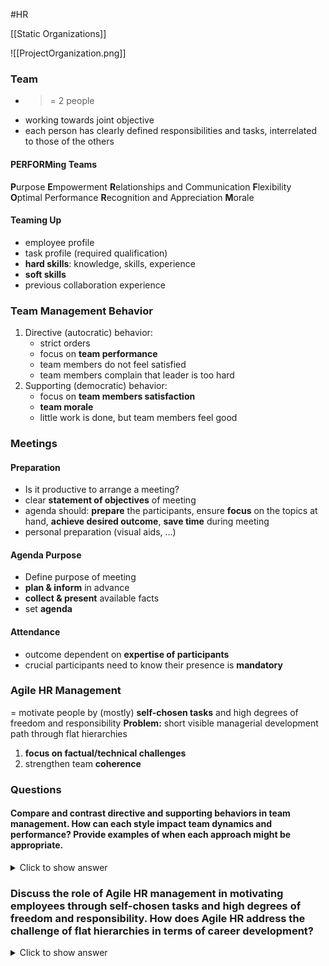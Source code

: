 #HR 

[[Static Organizations]]

![[ProjectOrganization.png]]
### Team
- >= 2 people
- working towards joint objective
- each person has clearly defined responsibilities and tasks, interrelated to those of the others

#### PERFORMing Teams
**P**urpose
**E**mpowerment
**R**elationships and Communication
**F**lexibility
**O**ptimal Performance
**R**ecognition and Appreciation
**M**orale
#### Teaming Up

- employee profile
- task profile (required qualification)
- **hard skills**: knowledge, skills, experience
- **soft skills** 
- previous collaboration experience
### Team Management Behavior

1. Directive (autocratic) behavior:
	- strict orders
	- focus on **team performance**
	- team members do not feel satisfied
	- team members complain that leader is too hard
1. Supporting (democratic) behavior:
	- focus on **team members satisfaction**
	- **team morale**
	- little work is done, but team members feel good
### Meetings

#### Preparation
- Is it productive to arrange a meeting?
- clear **statement of objectives** of meeting
- agenda should: **prepare** the participants, ensure **focus** on the topics at hand, **achieve desired outcome**, **save time** during meeting
- personal preparation (visual aids, ...)

#### Agenda Purpose
- Define purpose of meeting
- **plan & inform** in advance
- **collect & present** available facts
- set **agenda** 

#### Attendance
- outcome dependent on **expertise of participants**
- crucial participants need to know their presence is **mandatory**

### Agile HR Management

= motivate people by (mostly) **self-chosen tasks** and high degrees of freedom and responsibility
**Problem:** short visible managerial development path through flat hierarchies

1. **focus on factual/technical challenges**
2. strengthen team **coherence**


### Questions

#### Compare and contrast directive and supporting behaviors in team management. How can each style impact team dynamics and performance? Provide examples of when each approach might be appropriate.

<details> <summary>Click to show answer</summary> <p>Directive behavior involves strict orders and focus on team performance, which can drive productivity but may lead to reduced satisfaction among team members. Supporting behavior, on the other hand, focuses on team member satisfaction and morale, promoting a positive work environment but potentially sacrificing task completion efficiency. Examples could include using directive behavior during critical project deadlines and supporting behavior during team-building exercises.</p> </details>

### Discuss the role of Agile HR management in motivating employees through self-chosen tasks and high degrees of freedom and responsibility. How does Agile HR address the challenge of flat hierarchies in terms of career development?

<details> <summary>Click to show answer</summary> <p>Agile HR motivates employees by allowing them to choose tasks aligned with their skills and interests, providing autonomy and responsibility. This approach fosters intrinsic motivation and creativity. However, the challenge of flat hierarchies means limited vertical career advancement. Agile HR addresses this by emphasizing skill development, horizontal career growth through varied experiences, and recognition based on contributions rather than hierarchical position.</p> </details>


